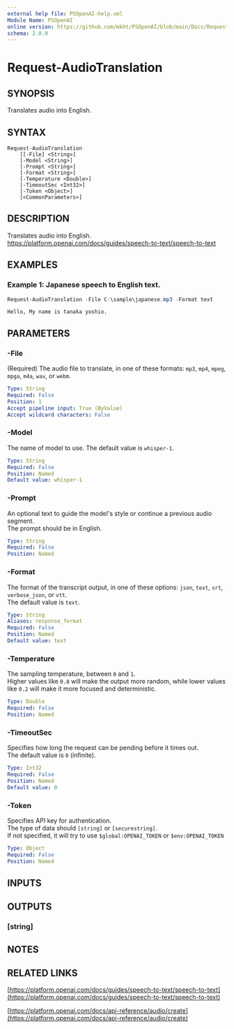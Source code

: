 ```yaml
---
external help file: PSOpenAI-help.xml
Module Name: PSOpenAI
online version: https://github.com/mkht/PSOpenAI/blob/main/Docs/Request-AudioTranslation.md
schema: 2.0.0
---
```


# Request-AudioTranslation

## SYNOPSIS
Translates audio into English.

## SYNTAX

```
Request-AudioTranslation
    [[-File] <String>]
    [-Model <String>]
    [-Prompt <String>]
    [-Format <String>]
    [-Temperature <Double>]
    [-TimeoutSec <Int32>]
    [-Token <Object>]
    [<CommonParameters>]
```

## DESCRIPTION
Translates audio into English.  
https://platform.openai.com/docs/guides/speech-to-text/speech-to-text

## EXAMPLES

### Example 1: Japanese speech to English text.
```PowerShell
Request-AudioTranslation -File C:\sample\japanese.mp3 -Format text
```
```
Hello, My name is tanaka yoshio.
```

## PARAMETERS

### -File
(Required)
The audio file to translate, in one of these formats: `mp3`, `mp4`, `mpeg`, `mpga`, `m4a`, `wav`, or `webm`.

```yaml
Type: String
Required: False
Position: 1
Accept pipeline input: True (ByValue)
Accept wildcard characters: False
```

### -Model
The name of model to use.
The default value is `whisper-1`.

```yaml
Type: String
Required: False
Position: Named
Default value: whisper-1
```

### -Prompt
An optional text to guide the model's style or continue a previous audio segment.  
The prompt should be in English.

```yaml
Type: String
Required: False
Position: Named
```

### -Format
The format of the transcript output, in one of these options: `json`, `text`, `srt`, `verbose_json`, or `vtt`.  
The default value is `text`.

```yaml
Type: String
Aliases: response_format
Required: False
Position: Named
Default value: text
```

### -Temperature
The sampling temperature, between `0` and `1`.  
Higher values like `0.8` will make the output more random, while lower values like `0.2` will make it more focused and deterministic.

```yaml
Type: Double
Required: False
Position: Named
```

### -TimeoutSec
Specifies how long the request can be pending before it times out.  
The default value is `0` (infinite).

```yaml
Type: Int32
Required: False
Position: Named
Default value: 0
```

### -Token
Specifies API key for authentication.  
The type of data should `[string]` or `[securestring]`.  
If not specified, it will try to use `$global:OPENAI_TOKEN` or `$env:OPENAI_TOKEN`

```yaml
Type: Object
Required: False
Position: Named
```

## INPUTS

## OUTPUTS

### [string]
## NOTES

## RELATED LINKS

[https://platform.openai.com/docs/guides/speech-to-text/speech-to-text](https://platform.openai.com/docs/guides/speech-to-text/speech-to-text)

[https://platform.openai.com/docs/api-reference/audio/create](https://platform.openai.com/docs/api-reference/audio/create)

